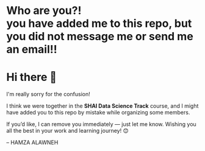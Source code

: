 <h1> Who are you?!
 <br>
 you have added me to this repo, but you did not message me or send me an email!!



<h1>Hi there 👋</h1>

<p>I'm really sorry for the confusion!</p>

<p>I think we were together in the <strong>SHAI Data Science Track</strong> course, and I might have added you to this repo by mistake while organizing some members.</p>

<p>If you’d like, I can remove you immediately — just let me know. Wishing you all the best in your work and learning journey! 😊</p>

<p>– HAMZA ALAWNEH </p>
